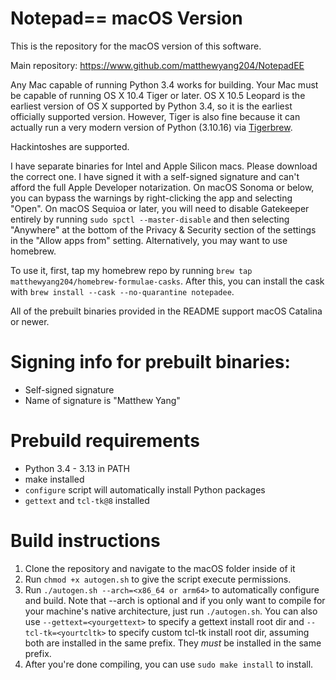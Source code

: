 # Notepad== macOS Version
This is the repository for the macOS version of this software.

Main repository: https://www.github.com/matthewyang204/NotepadEE

Any Mac capable of running Python 3.4 works for building. Your Mac must be capable of running OS X 10.4 Tiger or later. OS X 10.5 Leopard is the earliest version of OS X supported by Python 3.4, so it is the earliest officially supported version. However, Tiger is also fine because it can actually run a very modern version of Python (3.10.16) via [Tigerbrew](https://github.com/mistydemeo/Tigerbrew).

Hackintoshes are supported.

I have separate binaries for Intel and Apple Silicon macs. Please download the correct one. I have signed it with a self-signed signature and can't afford the full Apple Developer notarization. On macOS Sonoma or below, you can bypass the warnings by right-clicking the app and selecting "Open". On macOS Sequioa or later, you will need to disable Gatekeeper entirely by running `sudo spctl --master-disable` and then selecting "Anywhere" at the bottom of the Privacy & Security section of the settings in the "Allow apps from" setting. Alternatively, you may want to use homebrew. 

To use it, first, tap my homebrew repo by running `brew tap matthewyang204/homebrew-formulae-casks`. After this, you can install the cask with `brew install --cask --no-quarantine notepadee`.

All of the prebuilt binaries provided in the README support macOS Catalina or newer.

# Signing info for prebuilt binaries:
- Self-signed signature
- Name of signature is "Matthew Yang"

# Prebuild requirements
- Python 3.4 - 3.13 in PATH
- make installed
- `configure` script will automatically install Python packages
- `gettext` and `tcl-tk@8` installed

# Build instructions
1. Clone the repository and navigate to the macOS folder inside of it
2. Run `chmod +x autogen.sh` to give the script execute permissions.
3. Run `./autogen.sh --arch=<x86_64 or arm64>` to automatically configure and build. Note that --arch is optional and if you only want to compile for your machine's native architecture, just run `./autogen.sh`. You can also use `--gettext=<yourgettext>` to specify a gettext install root dir and `--tcl-tk=<yourtcltk>` to specify custom tcl-tk install root dir, assuming both are installed in the same prefix. They *must* be installed in the same prefix.
4. After you're done compiling, you can use `sudo make install` to install.
